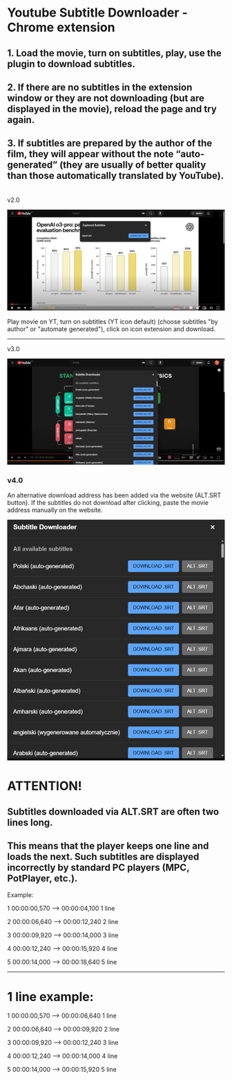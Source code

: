 # Youtube Subtitle Downloader - Chrome extension

## 1. Load the movie, turn on subtitles, play, use the plugin to download subtitles.
## 2. If there are no subtitles in the extension window or they are not downloading (but are displayed in the movie), reload the page and try again.
## 3. If subtitles are prepared by the author of the film, they will appear without the note “auto-generated” (they are usually of better quality than those automatically translated by YouTube).
<br>
v2.0

![YoutubeSubtitleDownloader2.0.png](images/YoutubeSubtitleDownloader2.0.png)

Play movie on YT, turn on subtitles (YT icon default) (choose subtitles "by author" or "automate generated"), click on icon extension and download.
***
v3.0

![v3](images/v3.png)

### v4.0
An alternative download address has been added via the website (ALT.SRT button).
If the subtitles do not download after clicking, paste the movie address manually on the website.

![v4](images/v4.png)

# ATTENTION!
## Subtitles downloaded via ALT.SRT are often two lines long.
## This means that the player keeps one line and loads the next. Such subtitles are displayed incorrectly by standard PC players (MPC, PotPlayer, etc.).

Example:

1
00:00:00,570 --> 00:00:04,100
1 line

2
00:00:06,640 --> 00:00:12,240
2 line

3
00:00:09,920 --> 00:00:14,000
3 line

4
00:00:12,240 --> 00:00:15,920
4 line 

5
00:00:14,000 --> 00:00:18,640
5 line

***
#  1 line example:
1
00:00:00,570 --> 00:00:06,640
1 line

2
00:00:06,640 --> 00:00:09,920
2 line

3
00:00:09,920 --> 00:00:12,240
3 line

4
00:00:12,240 --> 00:00:14,000
4 line

5
00:00:14,000 --> 00:00:15,920
5 line
